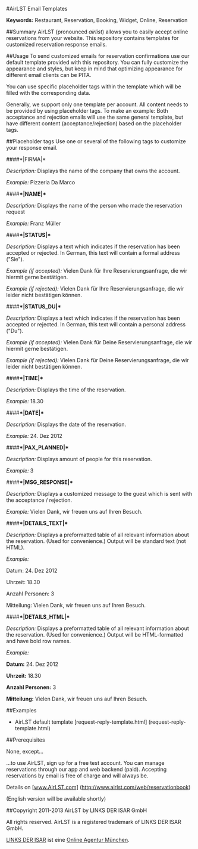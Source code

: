 #AirLST Email Templates

__Keywords:__ Restaurant, Reservation, Booking, Widget, Online, Reservation

##Summary
AirLST (pronounced *airlist*) allows you to easily accept online reservations from your website. This repository contains templates for customized reservation response emails.

##Usage
To send customized emails for reservation confirmations use our default template provided with this repository. You can fully customize the appearance and styles, but keep in mind that optimizing appearance for different email clients can be PITA.

You can use specific placeholder tags within the template which will be filled with the corresponding data.

Generally, we support only one template per account. All content needs to be provided by using placeholder tags. To make an example: Both acceptance and rejection emails will use the same general template, but have different content (acceptance/rejection) based on the placeholder tags.


##Placeholder tags
Use one or several of the following tags to customize your response email.

####\*|FIRMA|\*

*Description:* Displays the name of the company that owns the account.

*Example:* Pizzeria Da Marco


####__\*|NAME|\*__ 

*Description:* Displays the name of the person who made the reservation request

*Example:* Franz Müller


####__\*|STATUS|\*__ 

*Description:* Displays a text which indicates if the reservation has been accepted or rejected. In German, this text will contain a formal address ("Sie").

*Example (if accepted):* Vielen Dank für Ihre Reservierungsanfrage, die wir hiermit gerne bestätigen.
 
*Example (if rejected):* Vielen Dank für Ihre Reservierungsanfrage, die wir leider nicht bestätigen können.

####__\*|STATUS_DU|\*__ 

*Description:* Displays a text which indicates if the reservation has been accepted or rejected. In German, this text will contain a personal address ("Du").

*Example (if accepted):* Vielen Dank für Deine Reservierungsanfrage, die wir hiermit gerne bestätigen.
 
*Example (if rejected):* Vielen Dank für Deine Reservierungsanfrage, die wir leider nicht bestätigen können.

####__\*|TIME|\*__ 

*Description:* Displays the time of the reservation.

*Example:* 18.30


####__\*|DATE|\*__ 

*Description:* Displays the date of the reservation.

*Example:* 24. Dez 2012


####__\*|PAX_PLANNED|\*__ 

*Description:* Displays amount of people for this reservation.

*Example:* 3


####__\*|MSG_RESPONSE|\*__ 

*Description:* Displays a customized message to the guest which is sent with the acceptance / rejection.

*Example:* Vielen Dank, wir freuen uns auf Ihren Besuch.


####__\*|DETAILS_TEXT|\*__ 

*Description:* Displays a preformatted table of all relevant information about the reservation. (Used for convenience.) Output will be standard text (not HTML).

*Example:* 

Datum: 24. Dez 2012

Uhrzeit: 18.30

Anzahl Personen: 3

Mitteilung: Vielen Dank, wir freuen uns auf Ihren Besuch.



####__\*|DETAILS_HTML|\*__ 

*Description:* Displays a preformatted table of all relevant information about the reservation. (Used for convenience.) Output will be HTML-formatted and have bold row names.

*Example:* 

__Datum:__ 24. Dez 2012

__Uhrzeit:__ 18.30

__Anzahl Personen:__ 3

__Mitteilung:__ Vielen Dank, wir freuen uns auf Ihren Besuch.




##Examples

* AirLST default template [request-reply-template.html] (request-reply-template.html)

##Prerequisites

None, except…

…to use AirLST, sign up for a free test account. You can manage reservations through our app and web backend (paid). Accepting reservations by email is free of charge and will always be.

Details on [www.AirLST.com] (http://www.airlst.com/web/reservationbook)

(English version will be available shortly)

##Copyright
2011-2013 AirLST by LINKS DER ISAR GmbH

All rights reserved. AirLST is a registered trademark of LINKS DER ISAR GmbH.

[LINKS DER ISAR](http://www.linksderisar.com) ist eine [Online Agentur München](http://www.linksderisar.com).